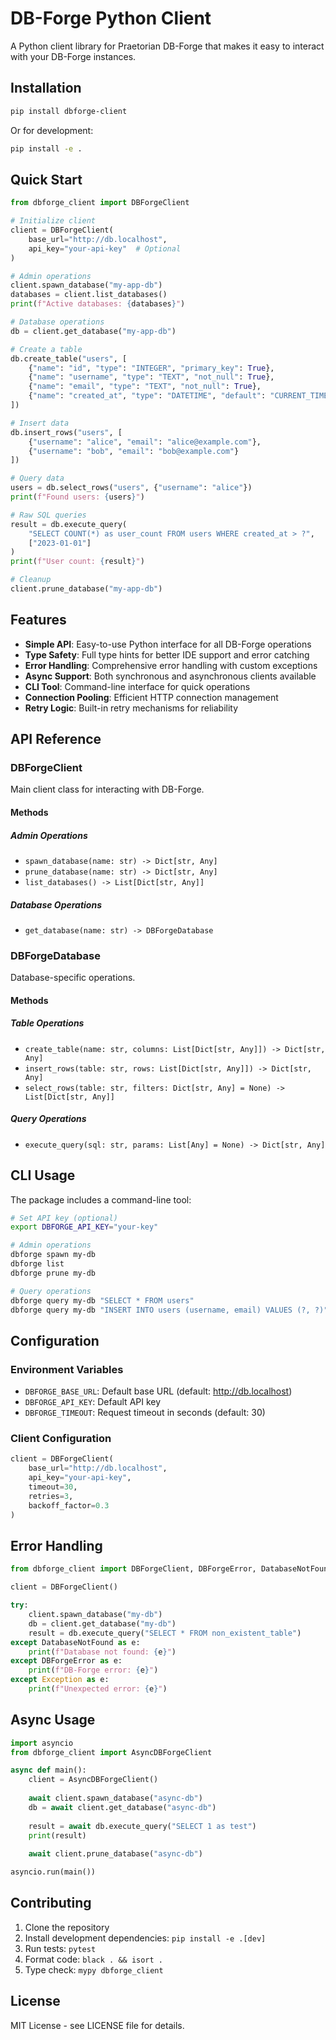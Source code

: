 # DB-Forge Python Client

A Python client library for Praetorian DB-Forge that makes it easy to interact with your DB-Forge instances.

## Installation

```bash
pip install dbforge-client
```

Or for development:

```bash
pip install -e .
```

## Quick Start

```python
from dbforge_client import DBForgeClient

# Initialize client
client = DBForgeClient(
    base_url="http://db.localhost",
    api_key="your-api-key"  # Optional
)

# Admin operations
client.spawn_database("my-app-db")
databases = client.list_databases()
print(f"Active databases: {databases}")

# Database operations
db = client.get_database("my-app-db")

# Create a table
db.create_table("users", [
    {"name": "id", "type": "INTEGER", "primary_key": True},
    {"name": "username", "type": "TEXT", "not_null": True},
    {"name": "email", "type": "TEXT", "not_null": True},
    {"name": "created_at", "type": "DATETIME", "default": "CURRENT_TIMESTAMP"}
])

# Insert data
db.insert_rows("users", [
    {"username": "alice", "email": "alice@example.com"},
    {"username": "bob", "email": "bob@example.com"}
])

# Query data
users = db.select_rows("users", {"username": "alice"})
print(f"Found users: {users}")

# Raw SQL queries
result = db.execute_query(
    "SELECT COUNT(*) as user_count FROM users WHERE created_at > ?",
    ["2023-01-01"]
)
print(f"User count: {result}")

# Cleanup
client.prune_database("my-app-db")
```

## Features

- **Simple API**: Easy-to-use Python interface for all DB-Forge operations
- **Type Safety**: Full type hints for better IDE support and error catching
- **Error Handling**: Comprehensive error handling with custom exceptions
- **Async Support**: Both synchronous and asynchronous clients available
- **CLI Tool**: Command-line interface for quick operations
- **Connection Pooling**: Efficient HTTP connection management
- **Retry Logic**: Built-in retry mechanisms for reliability

## API Reference

### DBForgeClient

Main client class for interacting with DB-Forge.

#### Methods

##### Admin Operations
- `spawn_database(name: str) -> Dict[str, Any]`
- `prune_database(name: str) -> Dict[str, Any]`
- `list_databases() -> List[Dict[str, Any]]`

##### Database Operations
- `get_database(name: str) -> DBForgeDatabase`

### DBForgeDatabase

Database-specific operations.

#### Methods

##### Table Operations
- `create_table(name: str, columns: List[Dict[str, Any]]) -> Dict[str, Any]`
- `insert_rows(table: str, rows: List[Dict[str, Any]]) -> Dict[str, Any]`
- `select_rows(table: str, filters: Dict[str, Any] = None) -> List[Dict[str, Any]]`

##### Query Operations
- `execute_query(sql: str, params: List[Any] = None) -> Dict[str, Any]`

## CLI Usage

The package includes a command-line tool:

```bash
# Set API key (optional)
export DBFORGE_API_KEY="your-key"

# Admin operations
dbforge spawn my-db
dbforge list
dbforge prune my-db

# Query operations
dbforge query my-db "SELECT * FROM users"
dbforge query my-db "INSERT INTO users (username, email) VALUES (?, ?)" alice alice@example.com
```

## Configuration

### Environment Variables

- `DBFORGE_BASE_URL`: Default base URL (default: http://db.localhost)
- `DBFORGE_API_KEY`: Default API key
- `DBFORGE_TIMEOUT`: Request timeout in seconds (default: 30)

### Client Configuration

```python
client = DBForgeClient(
    base_url="http://db.localhost",
    api_key="your-api-key",
    timeout=30,
    retries=3,
    backoff_factor=0.3
)
```

## Error Handling

```python
from dbforge_client import DBForgeClient, DBForgeError, DatabaseNotFound

client = DBForgeClient()

try:
    client.spawn_database("my-db")
    db = client.get_database("my-db")
    result = db.execute_query("SELECT * FROM non_existent_table")
except DatabaseNotFound as e:
    print(f"Database not found: {e}")
except DBForgeError as e:
    print(f"DB-Forge error: {e}")
except Exception as e:
    print(f"Unexpected error: {e}")
```

## Async Usage

```python
import asyncio
from dbforge_client import AsyncDBForgeClient

async def main():
    client = AsyncDBForgeClient()
    
    await client.spawn_database("async-db")
    db = await client.get_database("async-db")
    
    result = await db.execute_query("SELECT 1 as test")
    print(result)
    
    await client.prune_database("async-db")

asyncio.run(main())
```

## Contributing

1. Clone the repository
2. Install development dependencies: `pip install -e .[dev]`
3. Run tests: `pytest`
4. Format code: `black . && isort .`
5. Type check: `mypy dbforge_client`

## License

MIT License - see LICENSE file for details.